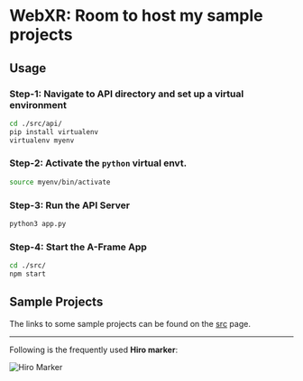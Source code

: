 # WebXR: Room to host my sample projects

<!-- 
## Stepping In...

### Dependancies 

1. Three.js
2. A-frame
3. D3.js

### Steps for beg.:

<!-- _**only export `main.js`, `index.html`, and `public/` (and dependencies)**_   --

1. `npm install`
2. `npm start`

Now the project will be accessible at [http://localhost:8080/](http://localhost:8080/)  

_The result of executing above commands should look like:_  

```sh

  VITE v4.4.10  ready in 209 ms

  ➜  Local:   http://localhost:8080/
  ➜  Network: use --host to expose
  ➜  press h to show help

``` -->

## Usage

### Step-1: Navigate to API directory and set up a virtual environment  

```sh
cd ./src/api/ 
pip install virtualenv
virtualenv myenv
```

### Step-2: Activate the `python` virtual envt.  

```sh
source myenv/bin/activate
```

### Step-3: Run the API Server  

```sh
python3 app.py
```


### Step-4: Start the A-Frame App  

```sh
cd ./src/
npm start
```


## Sample Projects 

The links to some sample projects can be found on the [src](./src) page.  

---  

Following is the frequently used **Hiro marker**:  

![Hiro Marker](https://upload.wikimedia.org/wikiversity/en/0/08/Pattern-hiro.png)   